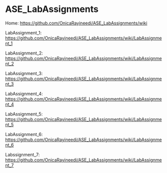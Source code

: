 # ASE_LabAssignments
Home: https://github.com/OnicaRayineedi/ASE_LabAssignments/wiki

LabAssignment_1: https://github.com/OnicaRayineedi/ASE_LabAssignments/wiki/LabAssignment_1

LabAssignment_2: https://github.com/OnicaRayineedi/ASE_LabAssignments/wiki/LabAssignment_2

LabAssignment_3: https://github.com/OnicaRayineedi/ASE_LabAssignments/wiki/LabAssignment_3

LabAssignment_4: https://github.com/OnicaRayineedi/ASE_LabAssignments/wiki/LabAssignment_4 

LabAssignment_5: https://github.com/OnicaRayineedi/ASE_LabAssignments/wiki/LabAssignment_5 

LabAssignment_6: https://github.com/OnicaRayineedi/ASE_LabAssignments/wiki/LabAssignment_6 

Labssignment_7: https://github.com/OnicaRayineedi/ASE_LabAssignments/wiki/LabAssignment_7 
